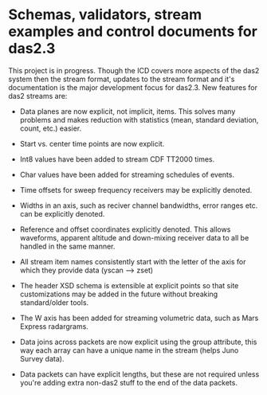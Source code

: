 # Schemas, validators, stream examples and control documents for das2.3

This project is in progress.  Though the ICD covers more aspects of the das2
system then the stream format, updates to the stream format and it's 
documentation is the major development focus for das2.3.  New features for
das2 streams are:

  * Data planes are now explicit, not implicit, items.  This
    solves many problems and makes reduction with statistics (mean,
    standard deviation, count, etc.) easier.

  * Start vs. center time points are now explicit.

  * Int8 values have been added to stream CDF TT2000 times.

  * Char values have been added for streaming schedules of events.

  * Time offsets for sweep frequency receivers may be explicitly
    denoted.

  * Widths in an axis, such as reciver channel bandwidths, error ranges
    etc. can be explicitly denoted.

  * Reference and offset coordinates explicitly denoted.  This allows
    waveforms, apparent altitude and down-mixing receiver data to all
    be handled in the same manner.

  * All stream item names consistently start with the letter of the
    axis for which they provide data (yscan --> zset)

  * The header XSD schema is extensible at explicit points so that
    site customizations may be added in the future without breaking
    standard/older tools.

  * The W axis has been added for streaming volumetric data, such as 
    Mars Express radargrams.

  * Data joins across packets are now explicit using the group 
    attribute, this way each array can have a unique name in the
    stream (helps Juno Survey data).

  * Data packets can have explicit lengths, but these are not required
    unless you're adding extra non-das2 stuff to the end of the data
    packets.
	 
